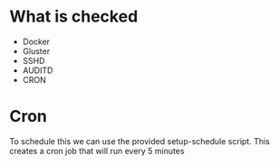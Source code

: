 # What is checked 

* Docker
* Gluster
* SSHD
* AUDITD
* CRON


# Cron
To schedule this we can use the provided setup-schedule script. This creates a cron job that will run every 5 minutes 
